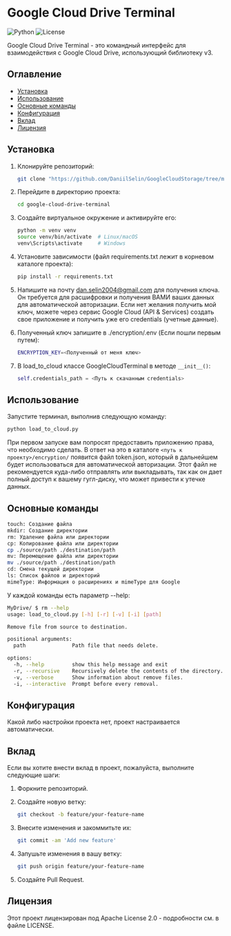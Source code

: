 # Google Cloud Drive Terminal

![Python](https://img.shields.io/badge/Python-3.8%2B-blue)
![License](https://img.shields.io/badge/License-Apache%202.0-green)

Google Cloud Drive Terminal - это командный интерфейс для взаимодействия с Google Cloud Drive, использующий библиотеку v3.

## Оглавление

- [Установка](#установка)
- [Использование](#использование)
- [Основные команды](#основные-команды)
- [Конфигурация](#конфигурация)
- [Вклад](#вклад)
- [Лицензия](#лицензия)

## Установка

1. Клонируйте репозиторий:

    ```sh
    git clone "https://github.com/DaniilSelin/GoogleCloudStorage/tree/main"
    ```

2. Перейдите в директорию проекта:

    ```sh
    cd google-cloud-drive-terminal
    ```

3. Создайте виртуальное окружение и активируйте его:

    ```sh
    python -m venv venv
    source venv/bin/activate  # Linux/macOS
    venv\Scripts\activate     # Windows
    ```

4. Установите зависимости (файл requirements.txt лежит в корневом каталоге проекта):

    ```sh
    pip install -r requirements.txt
    ```

5. Напишите на почту dan.selin2004@gmail.com для получения ключа. Он требуется для расшифровки и получения ВАМИ ваших данных для автоматической авторизации. Если нет желания получить мой ключ, можете через сервис Google Cloud (API & Services) создать свое приложение и получить уже его credentials (учетные данные).

6. Полученный ключ запишите в ./encryption/.env (Если пошли первым путем):

    ```sh
    ENCRYPTION_KEY=<Полученный от меня ключ>
    ```

7. В load_to_cloud классе GoogleCloudTerminal в методе `__init__()`:

    ```python
    self.credentials_path = <Путь к скачанным credentials>
    ```

## Использование

Запустите терминал, выполнив следующую команду:

```sh
python load_to_cloud.py
```

При первом запуске вам попросят предоставить приложению права, что необходимо сделать. В ответ на это в каталоге `<путь к проекту>/encryption/` появится файл token.json, который в дальнейшем будет использоваться для автоматической авторизации. Этот файл не рекомендуется куда-либо отправлять или выкладывать, так как он дает полный доступ к вашему гугл-диску, что может привести к утечке данных.

## Основные команды

```sh
touch: Создание файла
mkdir: Создание директории
rm: Удаление файла или директории
cp: Копирование файла или директории
cp ./source/path ./destination/path
mv: Перемещение файла или директории
mv ./source/path ./destination/path
cd: Смена текущей директории
ls: Список файлов и директорий
mimeType: Информация о расширениях и mimeType для Google
```

У каждой команды есть параметр --help:

```sh
MyDrive/ $ rm --help
usage: load_to_cloud.py [-h] [-r] [-v] [-i] [path]

Remove file from source to destination.

positional arguments:
  path               Path file that needs delete.

options:
  -h, --help         show this help message and exit
  -r, --recursive    Recursively delete the contents of the directory.
  -v, --verbose      Show information about remove files.
  -i, --interactive  Prompt before every removal.
```

## Конфигурация

Какой либо настройки проекта нет, проект настраивается автоматически.

## Вклад

Если вы хотите внести вклад в проект, пожалуйста, выполните следующие шаги:

1. Форкните репозиторий.
2. Создайте новую ветку:

    ```sh
    git checkout -b feature/your-feature-name
    ```

3. Внесите изменения и закоммитьте их:

    ```sh
    git commit -am 'Add new feature'
    ```

4. Запушьте изменения в вашу ветку:

    ```sh
    git push origin feature/your-feature-name
    ```

5. Создайте Pull Request.

## Лицензия

Этот проект лицензирован под Apache License 2.0 - подробности см. в файле LICENSE.
